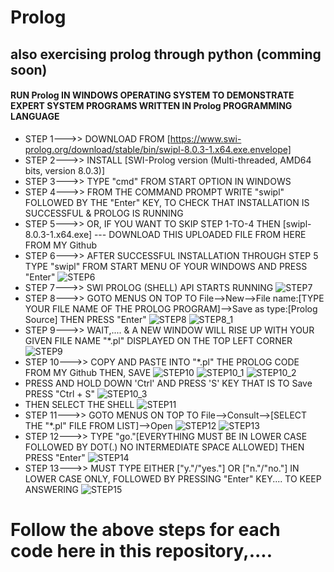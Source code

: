 # Prolog
## also exercising prolog through python (comming soon)
#### RUN Prolog IN WINDOWS OPERATING SYSTEM TO DEMONSTRATE EXPERT SYSTEM PROGRAMS WRITTEN IN Prolog PROGRAMMING LANGUAGE
- STEP 1--->>  DOWNLOAD FROM [https://www.swi-prolog.org/download/stable/bin/swipl-8.0.3-1.x64.exe.envelope]
- STEP 2--->>  INSTALL  [SWI-Prolog version (Multi-threaded, AMD64 bits, version 8.0.3)]
- STEP 3--->>  TYPE "cmd" FROM START OPTION IN WINDOWS 
- STEP 4--->>  FROM THE COMMAND PROMPT WRITE "swipl" FOLLOWED BY THE "Enter" KEY, TO CHECK THAT INSTALLATION IS SUCCESSFUL & PROLOG IS RUNNING
- STEP 5--->>  OR, IF YOU WANT TO SKIP STEP 1-TO-4 THEN [swipl-8.0.3-1.x64.exe] --- DOWNLOAD THIS UPLOADED FILE FROM HERE FROM MY Github
- STEP 6--->>  AFTER SUCCESSFUL INSTALLATION THROUGH STEP 5 TYPE "swipl" FROM START MENU OF YOUR WINDOWS AND PRESS "Enter"
![STEP6](https://user-images.githubusercontent.com/118433479/205475540-9ab94aed-45f7-4b2b-aff8-35393a2f4c9c.jpg)
- STEP 7--->>  SWI PROLOG (SHELL) API STARTS RUNNING
![STEP7](https://user-images.githubusercontent.com/118433479/205475676-202fe673-e6a4-4652-856e-d20504ab14c4.jpg)
- STEP 8--->>  GOTO MENUS ON TOP TO File-->New-->File name:[TYPE YOUR FILE NAME OF THE PROLOG PROGRAM]-->Save as type:[Prolog Source] THEN PRESS "Enter"
![STEP8](https://user-images.githubusercontent.com/118433479/205475784-31b5052e-fb17-4f62-ab08-46dc79f4c8fc.jpg)
![STEP8_1](https://user-images.githubusercontent.com/118433479/205476084-a6cd0a2e-1e13-4267-9844-2406926709a0.jpg)
- STEP 9--->>  WAIT,.... & A NEW WINDOW WILL RISE UP WITH YOUR GIVEN FILE NAME "*.pl" DISPLAYED ON THE TOP LEFT CORNER
![STEP9](https://user-images.githubusercontent.com/118433479/205476303-037019dd-8d65-4a0c-a999-5175dee0aec0.jpg)
- STEP 10--->> COPY AND PASTE INTO "*.pl" THE PROLOG CODE FROM MY Github THEN, SAVE
![STEP10](https://user-images.githubusercontent.com/118433479/205476627-a6bc07d8-9166-48aa-b3db-c19e7364654f.jpg)
![STEP10_1](https://user-images.githubusercontent.com/118433479/205477145-ea5acd4b-66f6-40ab-82e8-db8cefcf5a7d.jpg)
![STEP10_2](https://user-images.githubusercontent.com/118433479/205477325-04b13ade-4515-4a67-8d69-bfeecbf4377b.jpg)
- PRESS AND HOLD DOWN 'Ctrl' AND PRESS 'S' KEY THAT IS TO Save PRESS "Ctrl + S" 
![STEP10_3](https://user-images.githubusercontent.com/118433479/205477393-e688d6ff-a6af-4d15-b9e3-31234ac69a75.jpg)
- THEN SELECT THE SHELL
![STEP11](https://user-images.githubusercontent.com/118433479/205659852-169ba7a7-758d-45c8-8150-a18cda65c606.jpg)
- STEP 11--->> GOTO MENUS ON TOP TO File-->Consult-->[SELECT THE "*.pl" FILE FROM LIST]-->Open
![STEP12](https://user-images.githubusercontent.com/118433479/205660902-9f2e8390-703f-4f57-8920-9228cbb459a2.jpg)
![STEP13](https://user-images.githubusercontent.com/118433479/205662791-446e73c0-205d-47c9-bd06-82d1a328dc98.jpg)
- STEP 12--->> TYPE "go."[EVERYTHING MUST BE IN LOWER CASE FOLLOWED BY DOT(.) NO INTERMEDIATE SPACE ALLOWED] THEN PRESS "Enter"
![STEP14](https://user-images.githubusercontent.com/118433479/205664205-2e372d70-430c-4935-ad52-0270106a4c58.jpg)
- STEP 13--->> MUST TYPE EITHER ["y."/"yes."] OR ["n."/"no."] IN LOWER CASE ONLY, FOLLOWED BY PRESSING "Enter" KEY.... TO KEEP ANSWERING 
![STEP15](https://user-images.githubusercontent.com/118433479/205665998-f7e35e52-ae70-4b4f-a08d-bd94b2390c9f.jpg)
# Follow the above steps for each code here in this repository,....
